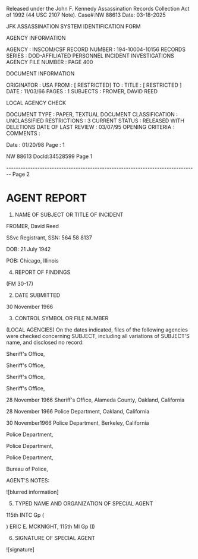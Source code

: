 Released under the John F. Kennedy
Assassination Records Collection Act of
1992 (44 USC 2107 Note). Case#:NW
88613 Date: 03-18-2025

JFK ASSASSINATION SYSTEM
IDENTIFICATION FORM

AGENCY INFORMATION

AGENCY : INSCOM/CSF
RECORD NUMBER : 194-10004-10156
RECORDS SERIES : DOD-AFFILIATED PERSONNEL INCIDENT INVESTIGATIONS
AGENCY FILE NUMBER : PAGE 400

DOCUMENT INFORMATION

ORIGINATOR : USA
FROM : [ RESTRICTED]
TO :
TITLE : [ RESTRICTED ]
DATE : 11/03/66
PAGES : 1
SUBJECTS : FROMER, DAVID REED

LOCAL AGENCY CHECK

DOCUMENT TYPE : PAPER, TEXTUAL DOCUMENT
CLASSIFICATION : UNCLASSIFIED
RESTRICTIONS : 3
CURRENT STATUS : RELEASED WITH DELETIONS
DATE OF LAST REVIEW : 03/07/95
OPENING CRITERIA :
COMMENTS :

Date : 01/20/98
Page : 1

NW 88613 DocId:34528599 Page 1


-------------------------------------------------------------------------------- Page 2

# AGENT REPORT

1. NAME OF SUBJECT OR TITLE OF INCIDENT

FROMER, David Reed

SSvc Registrant, SSN: 564 58 8137

DOB: 21 July 1942

POB: Chicago, Illinois

4. REPORT OF FINDINGS

(FM 30-17)

2. DATE SUBMITTED

30 November 1966

3. CONTROL SYMBOL OR FILE NUMBER

(LOCAL AGENCIES) On the dates indicated, files of the following agencies were checked concerning SUBJECT, including all variations of SUBJECT'S name, and disclosed no record:

Sheriff's Office,

Sheriff's Office,

Sheriff's Office,

Sheriff's Office,

28 November 1966 Sheriff's Office, Alameda County, Oakland, California

28 November 1966 Police Department, Oakland, California

30 November1966 Police Department, Berkeley, California

Police Department,

Police Department,

Police Department,

Bureau of Police,

AGENT'S NOTES:

![blurred information]

5. TYPED NAME AND ORGANIZATION OF SPECIAL AGENT

115th INTC Gp (

) 
ERIC E. MCKNIGHT, 115th MI Gp (I)

6. SIGNATURE OF SPECIAL AGENT

![signature]
